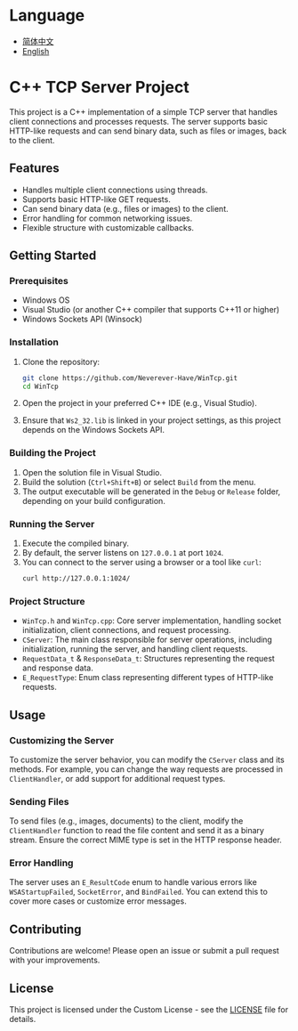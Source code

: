 # Language
- [简体中文](README_zh_CN.md)
- [English](README.md)

# C++ TCP Server Project

This project is a C++ implementation of a simple TCP server that handles client connections and processes requests. The server supports basic HTTP-like requests and can send binary data, such as files or images, back to the client.

## Features

- Handles multiple client connections using threads.
- Supports basic HTTP-like GET requests.
- Can send binary data (e.g., files or images) to the client.
- Error handling for common networking issues.
- Flexible structure with customizable callbacks.

## Getting Started

### Prerequisites

- Windows OS
- Visual Studio (or another C++ compiler that supports C++11 or higher)
- Windows Sockets API (Winsock)

### Installation

1. Clone the repository:
   ```sh
   git clone https://github.com/Neverever-Have/WinTcp.git
   cd WinTcp
   ```

2. Open the project in your preferred C++ IDE (e.g., Visual Studio).

3. Ensure that `Ws2_32.lib` is linked in your project settings, as this project depends on the Windows Sockets API.

### Building the Project

1. Open the solution file in Visual Studio.
2. Build the solution (`Ctrl+Shift+B`) or select `Build` from the menu.
3. The output executable will be generated in the `Debug` or `Release` folder, depending on your build configuration.

### Running the Server

1. Execute the compiled binary. 
2. By default, the server listens on `127.0.0.1` at port `1024`.
3. You can connect to the server using a browser or a tool like `curl`:
   ```sh
   curl http://127.0.0.1:1024/
   ```

### Project Structure

- `WinTcp.h` and `WinTcp.cpp`: Core server implementation, handling socket initialization, client connections, and request processing.
- `CServer`: The main class responsible for server operations, including initialization, running the server, and handling client requests.
- `RequestData_t` & `ResponseData_t`: Structures representing the request and response data.
- `E_RequestType`: Enum class representing different types of HTTP-like requests.

## Usage

### Customizing the Server

To customize the server behavior, you can modify the `CServer` class and its methods. For example, you can change the way requests are processed in `ClientHandler`, or add support for additional request types.

### Sending Files

To send files (e.g., images, documents) to the client, modify the `ClientHandler` function to read the file content and send it as a binary stream. Ensure the correct MIME type is set in the HTTP response header.

### Error Handling

The server uses an `E_ResultCode` enum to handle various errors like `WSAStartupFailed`, `SocketError`, and `BindFailed`. You can extend this to cover more cases or customize error messages.

## Contributing

Contributions are welcome! Please open an issue or submit a pull request with your improvements.

## License

This project is licensed under the Custom License - see the [LICENSE](LICENSE) file for details.
